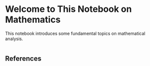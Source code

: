 # Welcome to This Notebook on Mathematics

This notebook introduces some fundamental topics on mathematical analysis.

```{tableofcontents}
```

## References